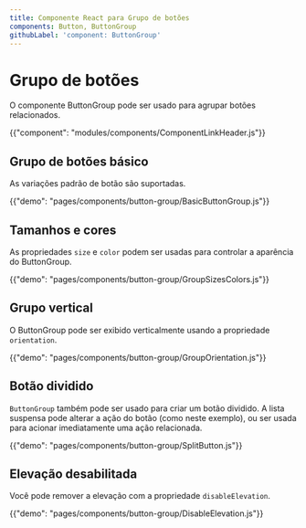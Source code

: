 ```yaml
---
title: Componente React para Grupo de botões
components: Button, ButtonGroup
githubLabel: 'component: ButtonGroup'
---
```


# Grupo de botões

<p class="description">O componente ButtonGroup pode ser usado para agrupar botões relacionados.</p>

{{"component": "modules/components/ComponentLinkHeader.js"}}

## Grupo de botões básico

As variações padrão de botão são suportadas.

{{"demo": "pages/components/button-group/BasicButtonGroup.js"}}

## Tamanhos e cores

As propriedades `size` e `color` podem ser usadas para controlar a aparência do ButtonGroup.

{{"demo": "pages/components/button-group/GroupSizesColors.js"}}

## Grupo vertical

O ButtonGroup pode ser exibido verticalmente usando a propriedade `orientation`.

{{"demo": "pages/components/button-group/GroupOrientation.js"}}

## Botão dividido

`ButtonGroup` também pode ser usado para criar um botão dividido. A lista suspensa pode alterar a ação do botão (como neste exemplo), ou ser usada para acionar imediatamente uma ação relacionada.

{{"demo": "pages/components/button-group/SplitButton.js"}}

## Elevação desabilitada

Você pode remover a elevação com a propriedade `disableElevation`.

{{"demo": "pages/components/button-group/DisableElevation.js"}}
